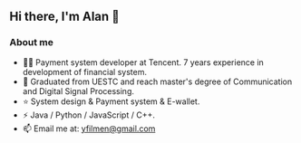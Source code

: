 ## Hi there, I'm Alan 👋

### About me

- 🧑‍💻 Payment system developer at Tencent. 7 years experience in development of financial system.
- 📖 Graduated from UESTC and reach master's degree of Communication and Digital Signal Processing.
- ⭐️ System design & Payment system & E-wallet.
- ⚡️ Java / Python / JavaScript / C++.
- 📫 Email me at: yfilmen@gmail.com
